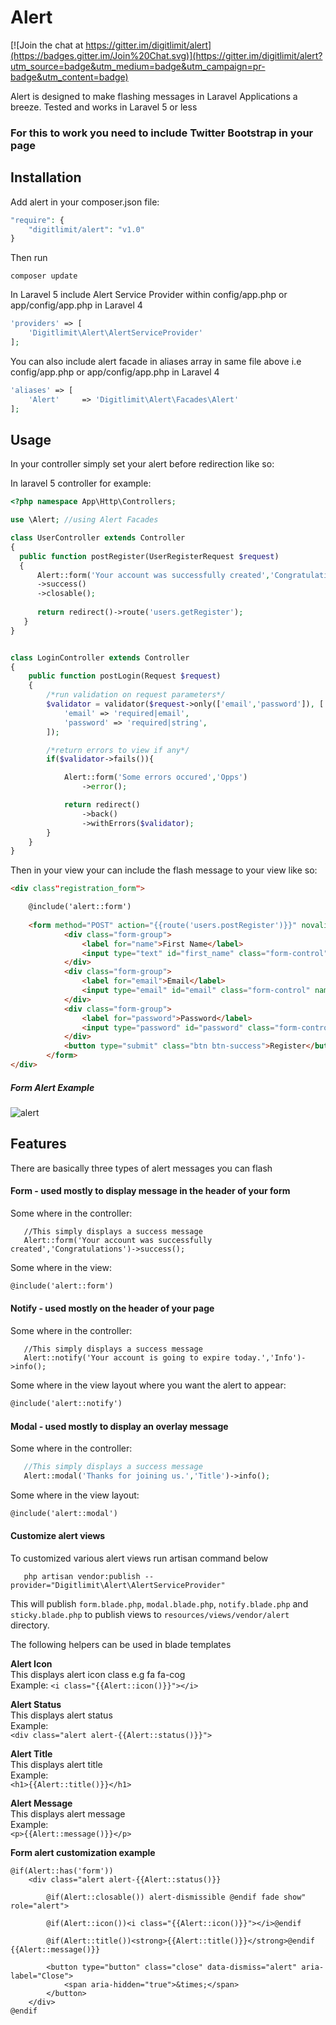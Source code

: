 # Alert

[![Join the chat at https://gitter.im/digitlimit/alert](https://badges.gitter.im/Join%20Chat.svg)](https://gitter.im/digitlimit/alert?utm_source=badge&utm_medium=badge&utm_campaign=pr-badge&utm_content=badge)  

Alert is designed to make flashing messages in Laravel Applications a breeze. 
Tested and works in Laravel 5 or less

### For this to work you need to include Twitter Bootstrap in your page

## Installation

Add alert in your composer.json file:

```php
"require": {
    "digitlimit/alert": "v1.0"
}
```

Then run 
```command
composer update
```

In Laravel 5 include Alert Service Provider within config/app.php or  app/config/app.php in Laravel 4

```php
'providers' => [
    'Digitlimit\Alert\AlertServiceProvider'
];
```

You can also include alert facade in aliases array in same file above i.e config/app.php or  app/config/app.php in Laravel 4

```php
'aliases' => [
    'Alert'     => 'Digitlimit\Alert\Facades\Alert'
];
```

## Usage

In your controller simply set your alert before redirection like so:

In laravel 5 controller for example:

```php
<?php namespace App\Http\Controllers;

use \Alert; //using Alert Facades

class UserController extends Controller
{
  public function postRegister(UserRegisterRequest $request)
  {
      Alert::form('Your account was successfully created','Congratulations')
      ->success()
      ->closable();
        
      return redirect()->route('users.getRegister');
   }
}


class LoginController extends Controller
{
    public function postLogin(Request $request)
    {
        /*run validation on request parameters*/
        $validator = validator($request->only(['email','password']), [
            'email' => 'required|email',
            'password' => 'required|string',
        ]);

        /*return errors to view if any*/
        if($validator->fails()){

            Alert::form('Some errors occured','Opps')
                ->error();

            return redirect()
                ->back()
                ->withErrors($validator);
        }
    }
}
```

Then in your view your can include the flash message to your view like so:

```html
<div class"registration_form">

    @include('alert::form')
    
    <form method="POST" action="{{route('users.postRegister')}}" novalidate>
            <div class="form-group">
                <label for="name">First Name</label>
                <input type="text" id="first_name" class="form-control" name="first_name" placeholder="First Name">
            </div>
            <div class="form-group">
                <label for="email">Email</label>
                <input type="email" id="email" class="form-control" name="email" placeholder="Email Address">
            </div>
            <div class="form-group">
                <label for="password">Password</label>
                <input type="password" id="password" class="form-control" name="password">
            </div>
            <button type="submit" class="btn btn-success">Register</button>
        </form>
</div>
```   
##### Form Alert Example
![alert](https://user-images.githubusercontent.com/2041419/53573721-5fba5880-3b6e-11e9-9fb4-b13f245e7b90.JPG)


## Features
There are basically three types of alert messages you can flash

#### Form - used mostly to display message in the header of your form
  
Some where in the controller: 
```pph
   //This simply displays a success message
   Alert::form('Your account was successfully created','Congratulations')->success();
```
Some where in the view:
```html
@include('alert::form')
```

#### Notify - used mostly on the header of your page

Some where in the controller: 
```pph
   //This simply displays a success message
   Alert::notify('Your account is going to expire today.','Info')->info();
```
Some where in the view layout where you want the alert to appear:
```html
@include('alert::notify')
```

#### Modal - used mostly to display an overlay message

Some where in the controller: 
```php
   //This simply displays a success message
   Alert::modal('Thanks for joining us.','Title')->info();
```
Some where in the view layout:
```html
@include('alert::modal')
```

#### Customize alert views
To customized various alert views run artisan command below
```
   php artisan vendor:publish --provider="Digitlimit\Alert\AlertServiceProvider"
```

This will publish `form.blade.php`, `modal.blade.php`, `notify.blade.php` and `sticky.blade.php` 
to publish views to `resources/views/vendor/alert` directory. 

The following helpers can be used in blade templates

**Alert Icon**  
This displays alert icon class e.g fa fa-cog  
Example:
`<i class="{{Alert::icon()}}"></i>`

**Alert Status**  
This displays alert status  
Example:  
`<div class="alert alert-{{Alert::status()}}">`  

**Alert Title**  
This displays alert title  
Example:  
`<h1>{{Alert::title()}}</h1>`  

**Alert Message**  
This displays alert message  
Example:  
`<p>{{Alert::message()}}</p>`  

**Form alert customization example**  

```
@if(Alert::has('form'))
    <div class="alert alert-{{Alert::status()}}

        @if(Alert::closable()) alert-dismissible @endif fade show" role="alert">

        @if(Alert::icon())<i class="{{Alert::icon()}}"></i>@endif

        @if(Alert::title())<strong>{{Alert::title()}}</strong>@endif {{Alert::message()}}

        <button type="button" class="close" data-dismiss="alert" aria-label="Close">
            <span aria-hidden="true">&times;</span>
        </button>
    </div>
@endif
```


